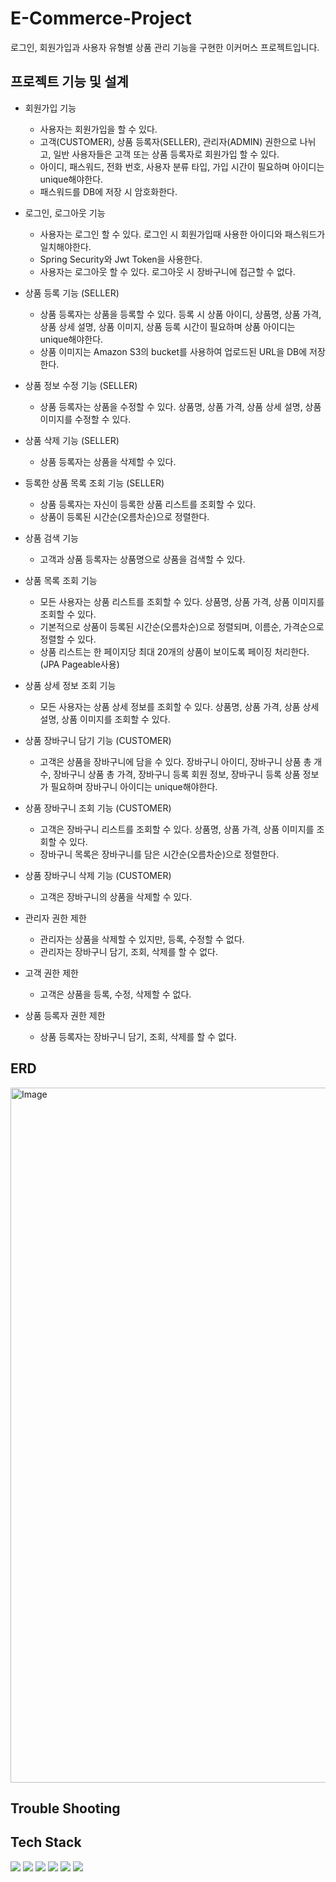 # E-Commerce-Project
로그인, 회원가입과 사용자 유형별 상품 관리 기능을 구현한 이커머스 프로젝트입니다.

## 프로젝트 기능 및 설계

- 회원가입 기능
  - 사용자는 회원가입을 할 수 있다.
  - 고객(CUSTOMER), 상품 등록자(SELLER), 관리자(ADMIN) 권한으로 나뉘고, 일반 사용자들은 고객 또는 상품 등록자로 회원가입 할 수 있다.
  - 아이디, 패스워드, 전화 번호, 사용자 분류 타입, 가입 시간이 필요하며 아이디는 unique해야한다.
  - 패스워드를 DB에 저장 시 암호화한다.
  

- 로그인, 로그아웃 기능
  - 사용자는 로그인 할 수 있다. 로그인 시 회원가입때 사용한 아이디와 패스워드가 일치해야한다.
  - Spring Security와 Jwt Token을 사용한다.
  - 사용자는 로그아웃 할 수 있다. 로그아웃 시 장바구니에 접근할 수 없다.


- 상품 등록 기능 (SELLER)
  - 상품 등록자는 상품을 등록할 수 있다. 등록 시 상품 아이디, 상품명, 상품 가격, 상품 상세 설명, 상품 이미지, 상품 등록 시간이 필요하며 상품 아이디는 unique해야한다.
  - 상품 이미지는 Amazon S3의 bucket를 사용하여 업로드된 URL을 DB에 저장한다.


- 상품 정보 수정 기능 (SELLER)
  - 상품 등록자는 상품을 수정할 수 있다. 상품명, 상품 가격, 상품 상세 설명, 상품 이미지를 수정할 수 있다.


- 상품 삭제 기능 (SELLER)
  - 상품 등록자는 상품을 삭제할 수 있다.


- 등록한 상품 목록 조회 기능 (SELLER)
  - 상품 등록자는 자신이 등록한 상품 리스트를 조회할 수 있다.
  - 상품이 등록된 시간순(오름차순)으로 정렬한다.


- 상품 검색 기능
  - 고객과 상품 등록자는 상품명으로 상품을 검색할 수 있다.


- 상품 목록 조회 기능
  - 모든 사용자는 상품 리스트를 조회할 수 있다. 상품명, 상품 가격, 상품 이미지를 조회할 수 있다.
  - 기본적으로 상품이 등록된 시간순(오름차순)으로 정렬되며, 이름순, 가격순으로 정렬할 수 있다.
  - 상품 리스트는 한 페이지당 최대 20개의 상품이 보이도록 페이징 처리한다.(JPA Pageable사용)


- 상품 상세 정보 조회 기능
  - 모든 사용자는 상품 상세 정보를 조회할 수 있다. 상품명, 상품 가격, 상품 상세 설명, 상품 이미지를 조회할 수 있다.


- 상품 장바구니 담기 기능 (CUSTOMER)
  - 고객은 상품을 장바구니에 담을 수 있다. 장바구니 아이디, 장바구니 상품 총 개수, 장바구니 상품 총 가격, 장바구니 등록 회원 정보, 장바구니 등록 상품 정보가 필요하며 장바구니 아이디는 unique해야한다.


- 상품 장바구니 조회 기능 (CUSTOMER)
  - 고객은 장바구니 리스트를 조회할 수 있다. 상품명, 상품 가격, 상품 이미지를 조회할 수 있다.
  - 장바구니 목록은 장바구니를 담은 시간순(오름차순)으로 정렬한다.


- 상품 장바구니 삭제 기능 (CUSTOMER)
  - 고객은 장바구니의 상품을 삭제할 수 있다.


- 관리자 권한 제한
    - 관리자는 상품을 삭제할 수 있지만, 등록, 수정할 수 없다.
    - 관리자는 장바구니 담기, 조회, 삭제를 할 수 없다.


- 고객 권한 제한
  - 고객은 상품을 등록, 수정, 삭제할 수 없다. 


- 상품 등록자 권한 제한
  - 상품 등록자는 장바구니 담기, 조회, 삭제를 할 수 없다.


## ERD

<img width="1112" alt="Image" src="https://github.com/user-attachments/assets/66ce8720-a951-4e6a-9c88-047e59ff686a" />


## Trouble Shooting


## Tech Stack
<img src="https://img.shields.io/badge/spring-6DB33F?style=for-the-badge&logo=spring&logoColor=white">

<img src="https://img.shields.io/badge/springboot-6DB33F?style=for-the-badge&logo=springboot&logoColor=white">

<img src="https://img.shields.io/badge/springsecurity-6DB33F?style=for-the-badge&logo=springsecurity&logoColor=white">

<img src="https://img.shields.io/badge/gradle-02303A?style=for-the-badge&logo=gradle&logoColor=white">

<img src="https://img.shields.io/badge/mysql-4479A1?style=for-the-badge&logo=mysql&logoColor=white">

<img src="https://img.shields.io/badge/amazons3-569A31?style=for-the-badge&logo=amazons3&logoColor=white">

